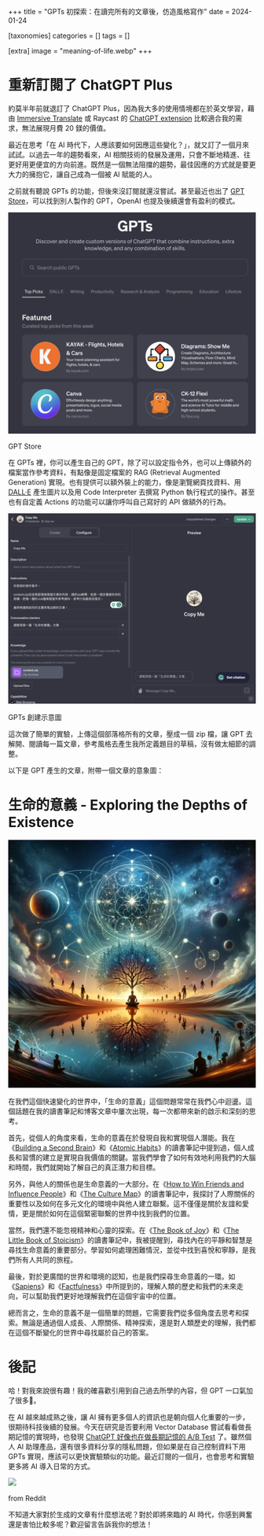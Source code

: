 +++
title = "GPTs 初探索：在讀完所有的文章後，仿造風格寫作"
date = 2024-01-24

[taxonomies]
categories = []
tags = []

[extra]
image = "meaning-of-life.webp"
+++

# 重新訂閱了 ChatGPT Plus
約莫半年前就退訂了 ChatGPT Plus，因為我大多的使用情境都在於英文學習，藉由 [Immersive Translate](https://immersivetranslate.com/) 或 Raycast 的 [ChatGPT extension](https://www.raycast.com/abielzulio/chatgpt) 比較適合我的需求，無法展現月費 20 鎂的價值。

最近在思考「在 AI 時代下，人應該要如何因應這些變化？」，就又訂了一個月來試試。以過去一年的趨勢看來，AI 相關技術的發展及運用，只會不斷地精進、往更好用更便宜的方向前進。既然是一個無法阻擋的趨勢，最佳因應的方式就是要更大力的擁抱它，讓自己成為一個被 AI 賦能的人。

之前就有聽說 GPTs 的功能，但後來沒訂閱就還沒嘗試。甚至最近也出了 [GPT Store](https://openai.com/blog/introducing-the-gpt-store)，可以找到別人製作的 GPT，OpenAI 也提及後續還會有盈利的模式。

![](gpt-store.webp)
<p class="image-caption">GPT Store</p>

在 GPTs 裡，你可以產生自己的 GPT，除了可以設定指令外，也可以上傳額外的檔案當作參考資料，有點像是固定檔案的 RAG (Retrieval Augmented Generation) 實現。也有提供可以額外裝上的能力，像是瀏覽網頁找資料、用 [DALL·E](https://openai.com/dall-e-3) 產生圖片以及用 Code Interpreter 去撰寫 Python 執行程式的操作。甚至也有自定義 Actions 的功能可以讓你呼叫自己寫好的 API 做額外的行為。

![](gpts.webp)
<p class="image-caption">GPTs 創建示意圖</p>

這次做了簡單的實驗，上傳這個部落格所有的文章，壓成一個 zip 檔，讓 GPT 去解開、閱讀每一篇文章，參考風格去產生我所定義題目的草稿，沒有做太細節的調整。

以下是 GPT 產生的文章，附帶一個文章的意象圖：

# 生命的意義 - Exploring the Depths of Existence

![](meaning-of-life.webp)

在我們這個快速變化的世界中，「生命的意義」這個問題常常在我們心中迴盪。這個話題在我的讀書筆記和博客文章中屢次出現，每一次都帶來新的啟示和深刻的思考。

首先，從個人的角度來看，生命的意義在於發現自我和實現個人潛能。我在《[Building a Second Brain](@/reading-notes/building-a-second-brain/index.md)》和《[Atomic Habits](@/reading-notes/atomic-habits/index.md)》的讀書筆記中提到過，個人成長和習慣的建立是實現自我價值的關鍵。當我們學會了如何有效地利用我們的大腦和時間，我們就開始了解自己的真正潛力和目標。

另外，與他人的關係也是生命意義的一大部分。在《[How to Win Friends and Influence People](@/reading-notes/how-to-win-friends-and-influence-people/index.md)》和《[The Culture Map](@/reading-notes/the-culture-map/index.md)》的讀書筆記中，我探討了人際關係的重要性以及如何在多元文化的環境中與他人建立聯繫。這不僅僅是關於友誼和愛情，更是關於如何在這個緊密聯繫的世界中找到我們的位置。

當然，我們還不能忽視精神和心靈的探索。在《[The Book of Joy](@/reading-notes/the-book-of-joy/index.md)》和《[The Little Book of Stoicism](@/reading-notes/the-little-book-of-stoicism/index.md)》的讀書筆記中，我被提醒到，尋找內在的平靜和智慧是尋找生命意義的重要部分。學習如何處理困難情況，並從中找到喜悅和寧靜，是我們所有人共同的旅程。

最後，對於更廣闊的世界和環境的認知，也是我們探尋生命意義的一環。如《[Sapiens](@/reading-notes/sapiens/index.md)》和《[Factfulness](@/reading-notes/factfulness/index.md)》中所提到的，理解人類的歷史和我們的未來走向，可以幫助我們更好地理解我們在這個宇宙中的位置。

總而言之，生命的意義不是一個簡單的問題，它需要我們從多個角度去思考和探索。無論是通過個人成長、人際關係、精神探索，還是對人類歷史的理解，我們都在這個不斷變化的世界中尋找屬於自己的答案。

# 後記

哈！對我來說很有趣！我的確喜歡引用到自己過去所學的內容，但 GPT 一口氣加了很多🤣。

在 AI 越來越成熟之後，讓 AI 擁有更多個人的資訊也是朝向個人化重要的一步，很期待科技後續的發展。今天在研究是否要利用 Vector Database 嘗試看看做長期記憶的實現時，也發現 [ChatGPT 好像也在做長期記憶的 A/B Test](https://www.reddit.com/r/singularity/comments/192xyp9/gpt_has_long_term_memory_now/) 了。雖然個人 AI 助理產品，還有很多資料分享的隱私問題，但如果是在自己控制資料下用 GPTs 實現，應該可以更快實驗類似的功能。最近訂閱的一個月，也會思考和實驗更多將 AI 導入日常的方式。

![](https://preview.redd.it/holy-crap-new-update-v0-e6lhzjuryibc1.jpeg?width=1080&crop=smart&auto=webp&s=9b48acd3dc240c3a37b8b527e44430b7c58ed30d)
<p class="image-caption">from Reddit</p>

不知道大家對於生成的文章有什麼想法呢？對於即將來臨的 AI 時代，你感到興奮還是害怕比較多呢？歡迎留言告訴我你的想法！

